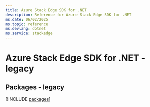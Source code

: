 ```yaml
---
title: Azure Stack Edge SDK for .NET
description: Reference for Azure Stack Edge SDK for .NET
ms.date: 06/02/2025
ms.topic: reference
ms.devlang: dotnet
ms.service: stackedge
---
```

# Azure Stack Edge SDK for .NET - legacy
## Packages - legacy
[!INCLUDE [packages](stack-edge-index.md)]